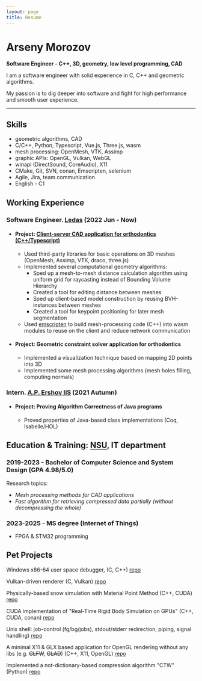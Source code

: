 ```yaml
---
layout: page
title: Resume
---
```


# Arseny Morozov

**Software Engineer - C++, 3D, geometry, low level programming, CAD**

I am a software engineer with solid experience in C, C++ and geometric algorithms.

My passion is to dig deeper into software and fight for high performance and smooth user experience.

---

## Skills
- geometric algorithms, CAD
- C/C++, Python, Typescript, Vue.js, Three.js, wasm
- mesh processing: OpenMesh, VTK, Assimp
- graphic APIs: OpenGL, Vulkan, WebGL
- winapi (DirectSound, CoreAudio), X11
- CMake, Git, SVN, conan, Emscripten, selenium
- Agile, Jira, team communication
- English - C1

## Working Experience

### Software Engineer. [Ledas](https://ledas.com/) (2022 Jun - Now)

- #### Project: [Client-server CAD application for orthodontics (C++/Typescript)](https://ledas.com/en/expertise/3d-medical-software/)
    - Used third-party libraries for basic operations on 3D meshes (OpenMesh, Assimp, VTK, draco, three.js)
    - Implemented several computational geometry algorithms:
        - Sped up a mesh-to-mesh distance calculation algorithm using uniform grid for raycasting instead of Bounding Volume Hierarchy
        - Created a tool for editing distance between meshes
        - Sped up client-based model construction by reusing BVH-instances between meshes
        - Created a tool for keypoint positioning for later mesh segmentation
    - Used [emscripten](https://emscripten.org/) to build mesh-processing code (C++) into wasm modules to reuse on the client and reduce network communication

- #### Project: Geometric constraint solver application for orthodontics
    - Implemented a visualization technique based on mapping 2D points into 3D
    - Implemented some mesh processing algorithms (mesh holes filling, computing normals)

### Intern. [A.P. Ershov IIS](https://www.iis.nsk.su/en) (2021 Autumn)

- #### Project: Proving Algorithm Correctness of Java programs
    - Proved properties of Java-based class implementations (Coq, Isabelle/HOL)

## Education & Training: [NSU](https://english.nsu.ru/), IT department

### 2019-2023 -  Bachelor of Computer Science and System Design (GPA 4.98/5.0)

Research topics:

- *Mesh processing methods for CAD applications*
- *Fast algorithm for retrieving compressed data partially (without decompressing the whole)*

### 2023-2025 - MS degree (Internet of Things)

- FPGA & STM32 programming

## Pet Projects

Windows x86-64 user space debugger, (C, C++) [repo](https://github.com/hardworkar/oxidbg)

Vulkan-driven renderer (C, Vulkan) [repo](https://github.com/hardworkar/oxigine)

Physically-based snow simulation with Material Point Method (C++, CUDA) [repo](https://github.com/hardworkar/realtime-deformations)

CUDA implementation of "Real-Time Rigid Body Simulation on GPUs" (C++, CUDA, conan) [repo](https://github.com/hardworkar/cuball )

Unix shell: job-control (fg/bg/jobs), stdout/stderr redirection, piping, signal handling) [repo](https://github.com/hardworkar/gemsh)

A minimal X11 & GLX based application for OpenGL rendering without any libs (e.g. ~~GLFW~~, ~~GLAD~~) (C++, X11, OpenGL) [repo](https://github.com/hardworkar/octo)

Implemented a not-dictionary-based compression algorithm "CTW" (Python) [repo](https://github.com/hardworkar/ctw)

